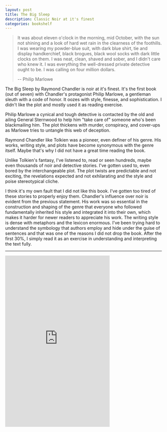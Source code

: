 ```yaml
---
layout: post
title: The Big Sleep
description: Classic Noir at it's finest
categories: bookshelf 
---
```


>It was about eleven o'clock in the morning, mid October, with the sun not shining and a look of hard wet rain in the clearness of the foothills. I was wearing my powder-blue suit, with dark blue shirt, tie and display handkerchief, black brogues, black wool socks with dark little clocks on them. I was neat, clean, shaved and sober, and I didn't care who knew it. I was everything the well-dressed private detective ought to be. I was calling on four million dollars.
>
> -- Philip Marlowe

The Big Sleep by Raymond Chandler is noir at it's finest. It's the first book (out of seven) with Chandler's protagonist Philip Marlowe, a gentleman sleuth with a code of honor. It oozes with style, finesse, and sophistication. I didn't like the plot and mostly used it as reading exercise.

Philip Marlowe a cynical and tough detective is contacted by the old and ailing General Sternwood to help him "take care of" someone who's been blackmailing him. The plot thickens with murder, conspiracy, and cover-ups as Marlowe tries to untangle this web of deception.

Raymond Chandler like Tolkien was a pioneer, even definer of his genre. His works, writing style, and plots have become synonymous with the genre itself. Maybe that's why I did not have a great time reading the book.

Unlike Tolkien's fantasy, I've listened to, read or seen hundreds, maybe even thousands of noir and detective stories.  I've gotten used to, even bored by the interchangeable plot. The plot twists are predictable and not exciting, the revelations expected and not exhilarating and the style and poise stereotypical cliche.

I think it's my own fault that I did not like this book. I've gotten too tired of these stories to properly enjoy them. Chandler's influence over noir is evident from the previous statement. His work was so essential in the construction and shaping of the genre that everyone who followed fundamentally inherited his style and integrated it into their own, which makes it harder for newer readers to appreciate his work. The writing style is dense with metaphors and the lexicon enormous. I've been trying hard to understand the symbology that authors employ and hide under the guise of sentences and that was one of the reasons I did not drop the book. After the first 30%, I simply read it as an exercise in understanding and interpreting the text fully.

---

<iframe type="text/html" width="336" height="550" frameborder="0" allowfullscreen style="max-width:100%" src="https://read.amazon.in/kp/card?asin=B002RI9AH2&preview=inline&linkCode=kpe&ref_=cm_sw_r_kb_dp_VNWvEbX2QQ162" ></iframe>